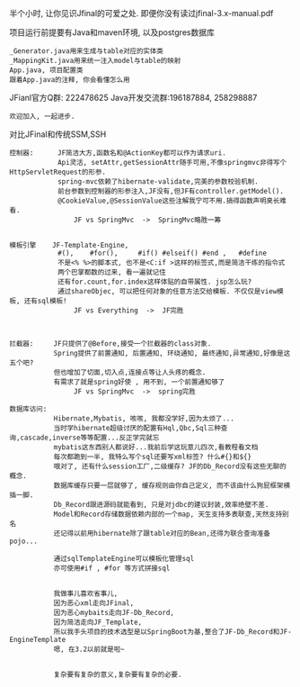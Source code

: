 
半个小时, 让你见识Jfinal的可爱之处.
即便你没有读过jfinal-3.x-manual.pdf

项目运行前提要有Java和maven环境, 以及postgres数据库

    _Generator.java用来生成与table对应的实体类
    _MappingKit.java用来统一注入model与table的映射
    App.java, 项目配置类
    跟着App.java的注释, 你会看懂怎么用

JFianl官方Q群: 222478625
Java开发交流群:196187884, 258298887

    欢迎加入, 一起进步.

对比JFinal和传统SSM,SSH

    控制器:      JF简洁大方,函数名和@ActionKey都可以作为请求uri.
                Api灵活, setAttr,getSessionAttr随手可用,不像springmvc非得写个HttpServletRequest的形参.
                spring-mvc依赖了hibernate-validate,完美的参数校验机制.
                前台参数到控制器的形参注入,JF没有,但JF有controller.getModel().
                @CookieValue,@SessionValue这些注解我宁可不用.搞得函数声明臭长难看.
                    JF vs SpringMvc  ->  SpringMvc略胜一筹


    模板引擎    JF-Template-Engine,
                #(),    #for(),     #if() #elseif() #end ,   #define
                不是<% %>的脚本式, 也不是<C:if >这样的标签式,而是简洁干练的指令式
                两个巴掌都数的过来, 看一遍就记住
                还有for.count,for.index这样体贴的自带属性. jsp怎么玩?
                通过shareObjec, 可以把任何对象的任意方法交给模板. 不仅仅是view模板, 还有sql模板!
                    JF vs Everything  ->  JF完胜



    拦截器:     JF只提供了@Before,接受一个拦截器的class对象.
               Spring提供了前置通知, 后置通知, 环绕通知, 最终通知,异常通知,好像是这五个吧?
               但也增加了切面,切入点,连接点等让人头疼的概念.
               有需求了就是spring好使 , 用不到, 一个前置通知够了
                    JF vs SpringMvc  ->  spring完胜

    数据库访问:
               Hibernate,Mybatis, 咳咳, 我都没学好,因为太烦了...
               当时学hibernate超级讨厌的配置有Hql,Qbc,Sql三种查询,cascade,inverse等等配置...反正学完就忘
               mybatis这东西别人都说好...我前后学这玩意儿四次,看教程看文档
               每次都跪到一半, 我特么写个sql还要写xml标签? 什么#{}和${}
               哦对了, 还有什么session工厂,二级缓存? JF的Db_Record没有这些无聊的概念.
               数据库缓存只要一层就够了, 缓存规则由你自己定义, 而不该由什么狗屁框架横插一脚.
               Db_Record跟进源码就能看到, 只是对jdbc的建议封装,效率绝壁不差.
               Model和Record存储数据依赖内部的一个map, 天生支持多表联查,天然支持别名
               还记得以前用hibernate除了跟table对应的Bean,还得为联合查询准备pojo...

               通过sqlTemplateEngine可以模板化管理sql
               亦可使用#if , #for 等方式拼接sql


               我做事儿喜欢省事儿,
               因为恶心xml走向JFinal,
               因为恶心mybaits走向JF-Db_Record,
               因为简洁走向JF_Template,
               所以我手头项目的技术选型是以SpringBoot为基,整合了JF-Db_Record和JF-EngineTemplate
               嗯, 在3.2以前就是啦~


               复杂要有复杂的意义,复杂要有复杂的必要.



